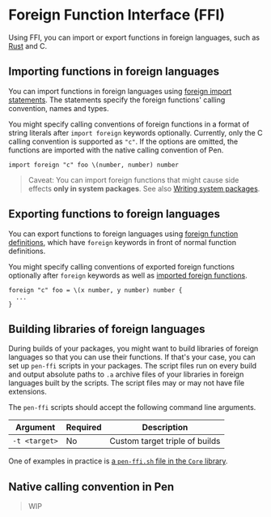 # Foreign Function Interface (FFI)

Using FFI, you can import or export functions in foreign languages, such as [Rust](https://www.rust-lang.org/) and C.

## Importing functions in foreign languages

You can import functions in foreign languages using [foreign import statements](/references/language/syntax.md#foreign-import-statement). The statements specify the foreign functions' calling convention, names and types.

You might specify calling conventions of foreign functions in a format of string literals after `import foreign` keywords optionally. Currently, only the C calling convention is supported as `"c"`. If the options are omitted, the functions are imported with the native calling convention of Pen.

```pen
import foreign "c" foo \(number, number) number
```

> Caveat: You can import foreign functions that might cause side effects **only in system packages**. See also [Writing system packages](writing-system-packages.md).

## Exporting functions to foreign languages

You can export functions to foreign languages using [foreign function definitions](/references/language/syntax.md#foreign-function-definition), which have `foreign` keywords in front of normal function definitions.

You might specify calling conventions of exported foreign functions optionally after `foreign` keywords as well as [imported foreign functions](#importing-functions-in-foreign-languages).

```pen
foreign "c" foo = \(x number, y number) number {
  ...
}
```

## Building libraries of foreign languages

During builds of your packages, you might want to build libraries of foreign languages so that you can use their functions. If that's your case, you can set up `pen-ffi` scripts in your packages. The script files run on every build and output absolute paths to `.a` archive files of your libraries in foreign languages built by the scripts. The script files may or may not have file extensions.

The `pen-ffi` scripts should accept the following command line arguments.

| Argument      | Required | Description                    |
| ------------- | -------- | ------------------------------ |
| `-t <target>` | No       | Custom target triple of builds |

One of examples in practice is [a `pen-ffi.sh` file in the `Core` library](https://github.com/pen-lang/pen/blob/main/packages/core/pen-ffi.sh).

## Native calling convention in Pen

> WIP
